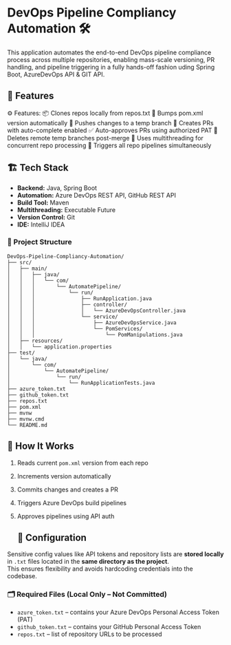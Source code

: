 # DevOps Pipeline Compliancy Automation 🛠️

This application automates the end-to-end DevOps pipeline compliance process across multiple repositories, enabling mass-scale versioning, PR handling, and pipeline triggering in a fully hands-off fashion uding Spring Boot, AzureDevOps API & GIT API.

## 🚀 Features

⚙️ Features:
📦 Clones repos locally from repos.txt
🔧 Bumps pom.xml version automatically
🌿 Pushes changes to a temp branch
🔁 Creates PRs with auto-complete enabled
✅ Auto-approves PRs using authorized PAT
🧹 Deletes remote temp branches post-merge
🧵 Uses multithreading for concurrent repo processing
🚀 Triggers all repo pipelines simultaneously

## 🏗️ Tech Stack

- **Backend:** Java, Spring Boot
- **Automation:** Azure DevOps REST API, GitHub REST API
- **Build Tool:** Maven
- **Multithreading:** Executable Future
- **Version Control:** Git
- **IDE:** IntelliJ IDEA

### 📁 Project Structure

```text
DevOps-Pipeline-Compliancy-Automation/
├── src/
│   ├── main/
│   │   ├── java/
│   │   │   └── com/
│   │   │       └── AutomatePipeline/
│   │   │           └── run/
│   │   │               ├── RunApplication.java
│   │   │               ├── controller/
│   │   │               │   └── AzureDevOpsController.java
│   │   │               └── service/
│   │   │                   ├── AzureDevOpsService.java
│   │   │                   └── PomServices/
│   │   │                       └── PomManipulations.java
│   ├── resources/
│   │   └── application.properties
├── test/
│   └── java/
│       └── com/
│           └── AutomatePipeline/
│               └── run/
│                   └── RunApplicationTests.java
├── azure_token.txt
├── github_token.txt
├── repos.txt
├── pom.xml
├── mvnw
├── mvnw.cmd
└── README.md
```


## 🧪 How It Works

1. Reads current `pom.xml` version from each repo
2. Increments version automatically
3. Commits changes and creates a PR
4. Triggers Azure DevOps build pipelines
5. Approves pipelines using API auth

   ## 🔧 Configuration

Sensitive config values like API tokens and repository lists are **stored locally** in `.txt` files located in the **same directory as the project**.  
This ensures flexibility and avoids hardcoding credentials into the codebase.

### 🗂️ Required Files (Local Only – Not Committed)

- `azure_token.txt` – contains your Azure DevOps Personal Access Token (PAT)
- `github_token.txt` – contains your GitHub Personal Access Token
- `repos.txt` – list of repository URLs to be processed
